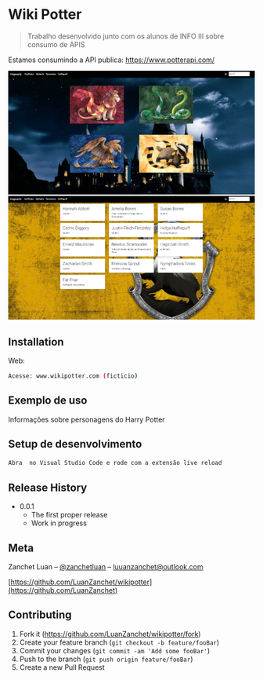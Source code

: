# Wiki Potter
> Trabalho desenvolvido junto com os alunos de INFO III sobre consumo de APIS

Estamos consumindo a API publica: https://www.potterapi.com/

![](screenshot.png)
![](screenshot2.png)

## Installation

Web:

```sh
Acesse: www.wikipotter.com (ficticio)
```

## Exemplo de uso

Informações sobre personagens do Harry Potter


## Setup de desenvolvimento



```sh
Abra  no Visual Studio Code e rode com a extensão live reload
```

## Release History

* 0.0.1
    * The first proper release
    * Work in progress

## Meta

Zanchet Luan – [@zanchetluan](https://twitter.com/zanchetluan) – luuanzanchet@outlook.com



[https://github.com/LuanZanchet/wikipotter](https://github.com/LuanZanchet)

## Contributing

1. Fork it (<https://github.com/LuanZanchet/wikipotter/fork>)
2. Create your feature branch (`git checkout -b feature/fooBar`)
3. Commit your changes (`git commit -am 'Add some fooBar'`)
4. Push to the branch (`git push origin feature/fooBar`)
5. Create a new Pull Request

<!-- Markdown link & img dfn's -->
[npm-image]: https://img.shields.io/npm/v/datadog-metrics.svg?style=flat-square
[npm-url]: https://npmjs.org/package/datadog-metrics
[npm-downloads]: https://img.shields.io/npm/dm/datadog-metrics.svg?style=flat-square
[travis-image]: https://img.shields.io/travis/dbader/node-datadog-metrics/master.svg?style=flat-square
[travis-url]: https://travis-ci.org/dbader/node-datadog-metrics
[wiki]: https://github.com/yourname/yourproject/wiki
